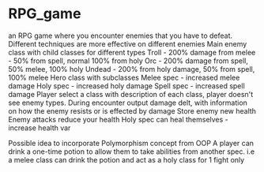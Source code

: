 # RPG_game
an RPG game where you encounter enemies that you have to defeat.
Different techniques are more effective on different enemies
Main enemy class with child classes for different types
    Troll - 200% damage from melee - 50% from spell, normal 100% from holy
    Orc - 200% damage from spell, 50% melee, 100% holy
    Undead - 200% from holy damage, 50% from spell, 100% melee
Hero class with subclasses
    Melee spec - increased melee damage
    Holy spec - increased holy damage
    Spell spec - increased spell damage
Player select a class with description of each class, player doesn't see enemy types.
During encounter output damage delt, with information on how the enemy resists or is effected by damage
Store enemy new health
Enemy attacks reduce your health
Holy spec can heal themselves - increase health var

Possible idea to incorporate Polymorphism concept from OOP
    A player can drink a one-time potion to allow them to take abilities from another spec. 
    i.e a melee class can drink the potion and act as a holy class for 1 fight only
